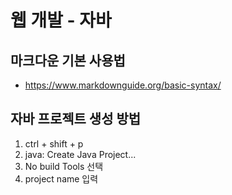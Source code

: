 # 웹 개발 - 자바

## 마크다운 기본 사용법

- https://www.markdownguide.org/basic-syntax/

## 자바 프로젝트 생성 방법

1. ctrl + shift + p
2. java: Create Java Project...
3. No build Tools 선택
4. project name 입력
